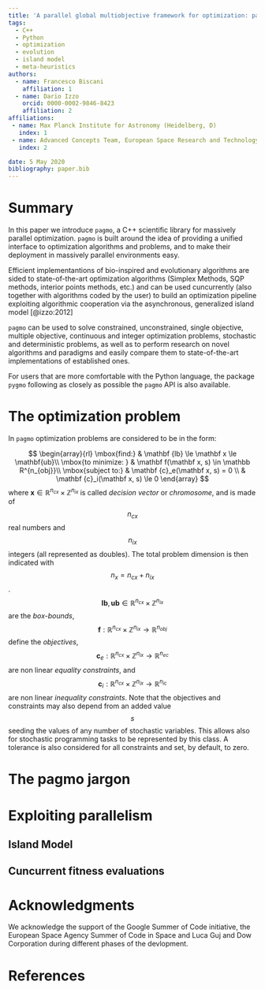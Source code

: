 ```yaml
---
title: 'A parallel global multiobjective framework for optimization: pagmo'
tags:
  - C++
  - Python
  - optimization
  - evolution
  - island model
  - meta-heuristics
authors:
  - name: Francesco Biscani
    affiliation: 1
  - name: Dario Izzo
    orcid: 0000-0002-9846-8423
    affiliation: 2
affiliations: 
 - name: Max Planck Institute for Astronomy (Heidelberg, D)
   index: 1
 - name: Advanced Concepts Team, European Space Research and Technology Center (Noordwijk, NL)
   index: 2

date: 5 May 2020
bibliography: paper.bib
---
```


# Summary

In this paper we introduce `pagmo`, a C++ scientific library for massively parallel optimization. `pagmo` is built around the idea of providing a unified interface to optimization algorithms and problems, and to make their deployment in massively parallel environments easy.

Efficient implementantions of bio-inspired and evolutionary algorithms are sided to state-of-the-art optimization algorithms (Simplex Methods, SQP methods, interior points methods, etc.) and can be used cuncurrently (also together with algorithms coded by the user) to build an optimization pipeline exploiting algorithmic cooperation via the asynchronous, generalized island model [@izzo:2012]

`pagmo` can be used to solve constrained, unconstrained, single objective, multiple objective, continuous and integer optimization problems, stochastic and deterministic problems, as well as to perform research on novel algorithms and paradigms and easily compare them to state-of-the-art implementations of established ones.

For users that are more comfortable with the Python language, the package `pygmo` following as closely as possible the `pagmo` API is also available.

# The optimization problem 
In `pagmo` optimization problems are considered to be in the form:

$$
  \begin{array}{rl}
  \mbox{find:}      & \mathbf {lb} \le \mathbf x \le \mathbf{ub}\\
  \mbox{to minimize: } & \mathbf f(\mathbf x, s) \in \mathbb R^{n_{obj}}\\
  \mbox{subject to:} & \mathbf {c}_e(\mathbf x, s) = 0 \\
                     & \mathbf {c}_i(\mathbf x, s) \le 0
  \end{array}
$$
where $\mathbf x \in \mathbb R^{n_{cx}} \times  \mathbb Z^{n_{ix}}$ is called *decision vector* or
*chromosome*, and is made of $$n_{cx}$$ real numbers and $$n_{ix}$$ integers (all represented as doubles). The
total problem dimension is then indicated with $$n_x = n_{cx} + n_{ix}$$. $$\mathbf{lb}, \mathbf{ub} \in
\mathbb R^{n_{cx}} \times  \mathbb Z^{n_{ix}}$$ are the *box-bounds*, $$\mathbf f: \mathbb R^{n_{cx}} \times
\mathbb Z^{n_{ix}} \rightarrow \mathbb R^{n_{obj}}$$ define the *objectives*, $$\mathbf c_e:  \mathbb R^{n_{cx}}
\times  \mathbb Z^{n_{ix}} \rightarrow \mathbb R^{n_{ec}}$$ are non linear *equality constraints*, and $$ \mathbf
c_i:  \mathbb R^{n_{cx}} \times  \mathbb Z^{n_{ix}} \rightarrow \mathbb R^{n_{ic}}$$ are non linear *inequality
constraints*. Note that the objectives and constraints may also depend from an added value $$s$$ seeding the
values of any number of stochastic variables. This allows also for stochastic programming tasks to be represented by
this class. A tolerance is also considered for all constraints and set, by default, to zero. 

# The pagmo jargon

# Exploiting parallelism

## Island Model

## Cuncurrent fitness evaluations

# Acknowledgments
We acknowledge the support of the Google Summer of Code initiative, the European Space Agency Summer of Code in Space and Luca Guj and Dow Corporation during different phases of the devlopment.

# References